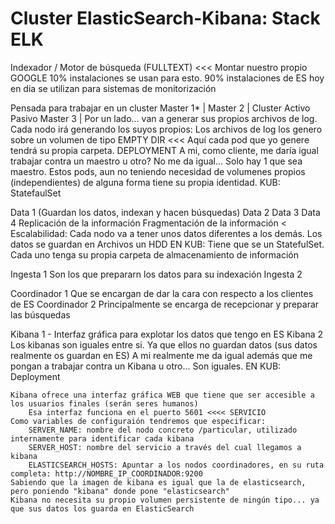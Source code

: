 # Cluster ElasticSearch-Kibana: Stack ELK

Indexador / Motor de búsqueda (FULLTEXT) <<< Montar nuestro propio GOOGLE 
10%  instalaciones se usan para esto.
90% instalaciones de ES hoy en dia se utilizan para sistemas de monitorización


Pensada para trabajar en un cluster
Master 1* |
Master 2  | Cluster Activo Pasivo
Master 3  | 
    Por un lado... van a generar sus propios archivos de log. Cada nodo irá generando los suyos propios:
    Los archivos de log los genero sobre un volumen de tipo EMPTY DIR  <<< Aquí cada pod que yo genere tendrá su propia carpeta.
        DEPLOYMENT
    A mi, como cliente, me daría igual trabajar contra un maestro u otro?
        No me da igual... Solo hay 1 que sea maestro.
        Estos pods, aun no teniendo necesidad de volumenes propios (independientes) de alguna forma tiene su propia identidad.
        KUB: StatefaulSet
    
Data 1 (Guardan los datos, indexan y hacen búsquedas)
Data 2
Data 3
Data 4
    Replicación de la información
    Fragmentación de la información < Escalabilidad:
        Cada nodo va a tener unos datos diferentes a los demás.
            Los datos se guardan en Archivos un HDD
    EN KUB: Tiene que se un StatefulSet. Cada uno tenga su propia carpeta de almacenamiento de información

Ingesta 1  Son los que prepararn los datos para su indexación
Ingesta 2

Coordinador 1 Que se encargan de dar la cara con respecto a los clientes de ES 
Coordinador 2  Principalmente se encarga de recepcionar y preparar las búsquedas

Kibana 1 - Interfaz gráfica para explotar los datos que tengo en ES
Kibana 2
    Los kibanas son iguales entre si. Ya que ellos no guardan datos (sus datos realmente os guardan en ES)
A mi realmente me da igual además que me pongan a trabajar contra un Kibana u otro... Son iguales.
    EN KUB: Deployment
    
    Kibana ofrece una interfaz gráfica WEB que tiene que ser accesible a los usuarios finales (serán seres humanos)
        Esa interfaz funciona en el puerto 5601 <<<< SERVICIO
    Como variables de configuraión tendremos que especificar:
        SERVER_NAME: nombre del nodo concreto /particular, utilizado internamente para identificar cada kibana
        SERVER_HOST: nombre del servicio a través del cual llegamos a kibana
        ELASTICSEARCH_HOSTS: Apuntar a los nodos coordinadores, en su ruta completa: http://NOMBRE_IP_COORDINADOR:9200
    Sabiendo que la imagen de kibana es igual que la de elasticsearch, pero poniendo "kibana" donde pone "elasticsearch"
    Kibana no necesita su propio volumen persistente de ningún tipo... ya que sus datos los guarda en ElasticSearch
    